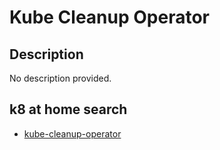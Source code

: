 # Kube Cleanup Operator

## Description

No description provided.

## k8 at home search

- [kube-cleanup-operator](https://nanne.dev/k8s-at-home-search/#/kube-cleanup-operator)

